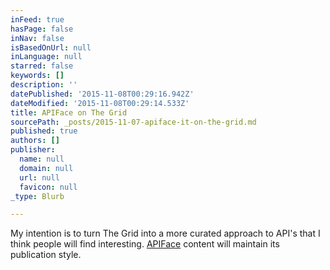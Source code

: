 ```yaml
---
inFeed: true
hasPage: false
inNav: false
isBasedOnUrl: null
inLanguage: null
starred: false
keywords: []
description: ''
datePublished: '2015-11-08T00:29:16.942Z'
dateModified: '2015-11-08T00:29:14.533Z'
title: APIFace on The Grid
sourcePath: _posts/2015-11-07-apiface-it-on-the-grid.md
published: true
authors: []
publisher:
  name: null
  domain: null
  url: null
  favicon: null
_type: Blurb

---
```

My intention is to turn The Grid into a more curated approach to API's that I think people will find interesting. [APIFace][0] content will maintain its publication style.

[0]: http://apiface.pinion.co.il/